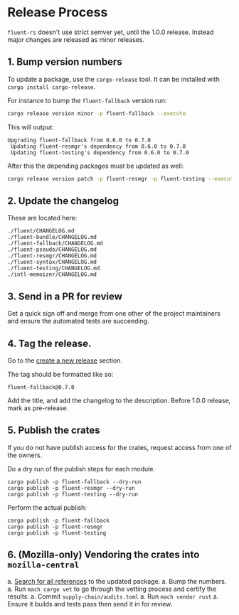 # Release Process

`fluent-rs` doesn't use strict semver yet, until the 1.0.0 release. Instead major changes are released as minor releases.

## 1. Bump version numbers

To update a package, use the `cargo-release` tool. It can be installed with `cargo install cargo-release`.

For instance to bump the `fluent-fallback` version run:

```sh
cargo release version minor -p fluent-fallback --execute
```

This will output:

```
Upgrading fluent-fallback from 0.6.0 to 0.7.0
 Updating fluent-resmgr's dependency from 0.6.0 to 0.7.0
 Updating fluent-testing's dependency from 0.6.0 to 0.7.0
```

After this the depending packages must be updated as well:

```sh
cargo release version patch -p fluent-resmgr -p fluent-testing --execute
```

## 2. Update the changelog

These are located here:

```
./fluent/CHANGELOG.md
./fluent-bundle/CHANGELOG.md
./fluent-fallback/CHANGELOG.md
./fluent-pseudo/CHANGELOG.md
./fluent-resmgr/CHANGELOG.md
./fluent-syntax/CHANGELOG.md
./fluent-testing/CHANGELOG.md
./intl-memoizer/CHANGELOG.md
```

## 3. Send in a PR for review

Get a quick sign off and merge from one other of the project maintainers and ensure the automated tests are succeeding.

## 4. Tag the release.

Go to the [create a new release](https://github.com/projectfluent/fluent-rs/releases/new) section.

The tag should be formatted like so:

`fluent-fallback@0.7.0`

Add the title, and add the changelog to the description. Before 1.0.0 release, mark as pre-release.

## 5. Publish the crates

If you do not have publish access for the crates, request access from one of the owners.

Do a dry run of the publish steps for each module.

```
cargo publish -p fluent-fallback --dry-run
cargo publish -p fluent-resmgr --dry-run
cargo publish -p fluent-testing --dry-run
```

Perform the actual publish:

```
cargo publish -p fluent-fallback
cargo publish -p fluent-resmgr
cargo publish -p fluent-testing
```

## 6. (Mozilla-only) Vendoring the crates into `mozilla-central`

a. [Search for all references](https://searchfox.org/mozilla-central/search?q=%5Efluent-%5Cw%2B+%3D+%22.*%22&path=&case=false&regexp=true) to the updated package.
a. Bump the numbers.
a. Run `mach cargo vet` to go through the vetting process and certify the results.
a. Commit `supply-chain/audits.toml`
a. Run `mach vendor rust`
a. Ensure it builds and tests pass then send it in for review.
